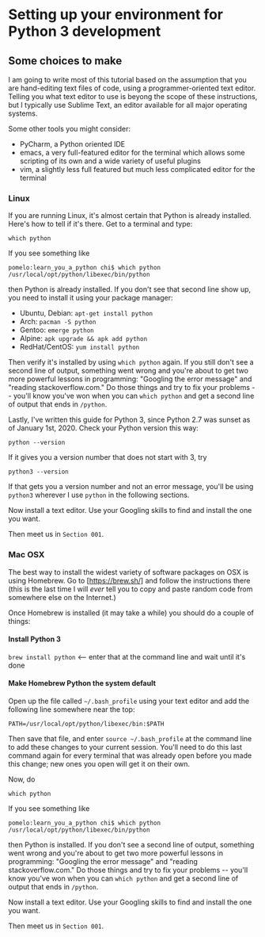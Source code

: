 # Setting up your environment for Python 3 development

## Some choices to make

I am going to write most of this tutorial based on the assumption that you are hand-editing text files of code, using a programmer-oriented text editor. Telling you what text editor to use is beyong the scope of these instructions, but I typically use Sublime Text, an editor available for all major operating systems.

Some other tools you might consider:

* PyCharm, a Python oriented IDE
* emacs, a very full-featured editor for the terminal which allows some scripting of its own and a wide variety of useful plugins
* vim, a slightly less full featured but much less complicated editor for the terminal

### Linux

If you are running Linux, it's almost certain that Python is already installed. Here's how to tell if it's there. Get to a terminal and type:

```
which python
```

If you see something like 


```
pomelo:learn_you_a_python chi$ which python
/usr/local/opt/python/libexec/bin/python
```

then Python is already installed. If you don't see that second line show up, you need to install it using your package manager:

* Ubuntu, Debian: `apt-get install python`
* Arch: `pacman -S python`
* Gentoo: `emerge python`
* Alpine: `apk upgrade && apk add python`
* RedHat/CentOS: `yum install python`

Then verify it's installed by using `which python` again. If you still don't see a second line of output, something went wrong and you're about to get two more powerful lessons in programming: "Googling the error message" and "reading stackoverflow.com." Do those things and try to fix your problems -- you'll know you've won when you can `which python` and get a second line of output that ends in `/python`.

Lastly, I've written this guide for Python 3, since Python 2.7 was sunset as of January 1st, 2020. Check your Python version this way:

```
python --version
```

If it gives you a version number that does not start with 3, try

```
python3 --version
```

If that gets you a version number and not an error message, you'll be using `python3` wherever I use `python` in the following sections.

Now install a text editor. Use your Googling skills to find and install the one you want.

Then meet us in `Section 001`.

### Mac OSX

The best way to install the widest variety of software packages on OSX is using Homebrew. Go to [https://brew.sh/] and follow the instructions there (this is the last time I will *ever* tell you to copy and paste random code from somewhere else on the Internet.)

Once Homebrew is installed (it may take a while) you should do a couple of things:

#### Install Python 3

`brew install python` <-- enter that at the command line and wait until it's done

#### Make Homebrew Python the system default

Open up the file called `~/.bash_profile` using your text editor and add the following line somewhere near the top:

```
PATH=/usr/local/opt/python/libexec/bin:$PATH
```

Then save that file, and enter `source ~/.bash_profile` at the command line to add these changes to your current session. You'll need to do this last command again for every terminal that was already open before you made this change; new ones you open will get it on their own.

Now, do

```
which python
```

If you see something like 


```
pomelo:learn_you_a_python chi$ which python
/usr/local/opt/python/libexec/bin/python
```

then Python is installed. If you don't see a second line of output, something went wrong and you're about to get two more powerful lessons in programming: "Googling the error message" and "reading stackoverflow.com." Do those things and try to fix your problems -- you'll know you've won when you can `which python` and get a second line of output that ends in `/python`.

Now install a text editor. Use your Googling skills to find and install the one you want.

Then meet us in `Section 001`.